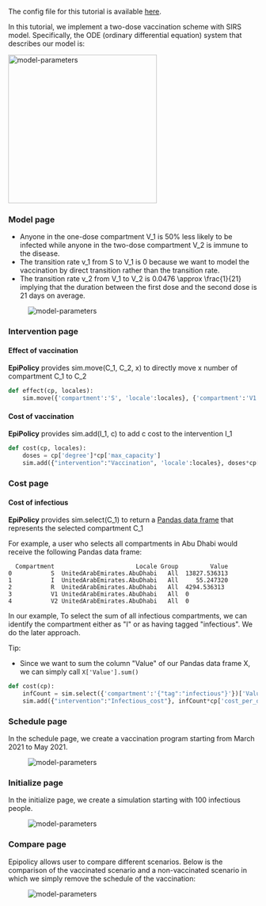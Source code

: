 The config file for this tutorial is available [here](/assets/SIRV12.json).

In this tutorial, we  implement a two-dose vaccination scheme with SIRS model. Specifically, the ODE (ordinary differential equation) system that describes our model is:

<img src="/assets/SIRV12-equations.png" alt="model-parameters" width="300"/>  

### Model page

- Anyone in the one-dose compartment <tex>V_1</tex> is 50% less likely to be infected while anyone in the two-dose compartment <tex>V_2</tex> is immune to the disease.
- The transition rate <tex>v_1</tex> from <tex>S</tex> to <tex>V_1</tex> is <tex>0</tex> because we want to model the vaccination by direct transition rather than the transition rate.
- The transition rate <tex>v_2</tex> from <tex>V_1</tex> to <tex>V_2</tex> is <tex>0.0476 \approx \frac{1}{21}</tex> implying that the duration between the first dose and the second dose is 21 days on average.

<figure>
    <img src="/assets/SIRV12.png" alt="model-parameters"/>  
</figure>

### Intervention page

#### Effect of vaccination
<tex> </tex> **EpiPolicy** provides <tex>sim.move(C_1, C_2, x)</tex> to directly move <tex>x</tex> number of compartment <tex>C_1</tex> to <tex>C_2</tex>

```python
def effect(cp, locales):
    sim.move({'compartment':'S', 'locale':locales}, {'compartment':'V1', 'locale':locales}, cp['degree']*cp['max_capacity'])
```

#### Cost of vaccination

<tex> </tex> **EpiPolicy** provides <tex>sim.add(I_1, c)</tex> to add <tex>c</tex> cost to the intervention <tex>I_1</tex>

```python
def cost(cp, locales):
    doses = cp['degree']*cp['max_capacity']
    sim.add({"intervention":"Vaccination", 'locale':locales}, doses*cp['price_per_dose'])
```

### Cost page

#### Cost of infectious

<tex> </tex> **EpiPolicy** provides <tex>sim.select(C_1)</tex> to return a [Pandas data frame](https://pandas.pydata.org/pandas-docs/stable/reference/api/pandas.DataFrame.html) that represents the selected compartment <tex>C_1</tex>

For example, a user who selects all compartments in Abu Dhabi would receive the following Pandas data frame:

```text
  Compartment                       Locale Group         Value
0           S  UnitedArabEmirates.AbuDhabi   All  13827.536313
1           I  UnitedArabEmirates.AbuDhabi   All     55.247320
2           R  UnitedArabEmirates.AbuDhabi   All  4294.536313
3           V1 UnitedArabEmirates.AbuDhabi   All  0
4           V2 UnitedArabEmirates.AbuDhabi   All  0
```

In our example, To select the sum of all infectious compartments, we can identify the compartment either as "I" or as having tagged "infectious". We do the later approach.

Tip:
- Since we want to sum the column "Value" of our Pandas data frame X, we can simply call ```X['Value'].sum()```


```python
def cost(cp):
    infCount = sim.select({'compartment':'{"tag":"infectious"}'})['Value'].sum()
    sim.add({"intervention":"Infectious_cost"}, infCount*cp['cost_per_day'])
```

### Schedule page

In the schedule page, we create a vaccination program starting from March 2021 to May 2021.

<figure>
    <img src="/assets/SIRV12-schedule.png" alt="model-parameters"/>  
</figure>

### Initialize page

In the initialize page, we create a simulation starting with 100 infectious people.

<figure>
    <img src="/assets/SIRV12-initialize.png" alt="model-parameters"/>  
</figure>

### Compare page

Epipolicy allows user to compare different scenarios. Below is the comparison of the vaccinated scenario and a non-vaccinated scenario in which we simply remove the schedule of the vaccination:

<figure>
    <img src="/assets/SIRV12-compare.png" alt="model-parameters"/>  
</figure>
